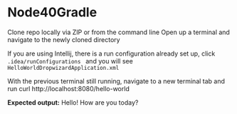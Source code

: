 # Node40Gradle
Clone repo locally via ZIP or from the command line
Open up a terminal and navigate to the newly cloned directory

If you are using Intellij, there is a run configuration already set up, click ```
.idea/runConfigurations 
``` and you will see ```HelloWorldDropwizardApplication.xml```

With the previous terminal still running, navigate to a new terminal tab and run curl http://localhost:8080/hello-world

**Expected output:** Hello! How are you today?

